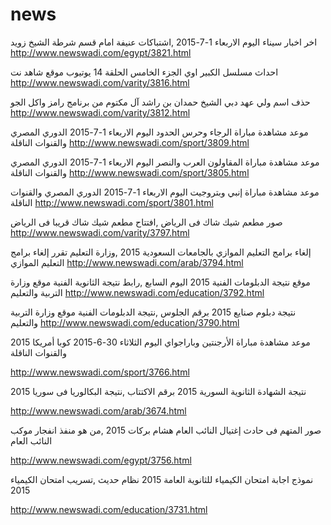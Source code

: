 # news

اخر اخبار سيناء اليوم الاربعاء 1-7-2015 ,اشتباكات عنيفة امام قسم شرطة الشيخ زويد
http://www.newswadi.com/egypt/3821.html

احداث مسلسل الكبير اوي الجزء الخامس الحلقة 14 يوتيوب موقع شاهد نت
http://www.newswadi.com/varity/3816.html

حذف اسم ولي عهد دبي الشيخ حمدان بن راشد آل مكتوم من برنامج رامز واكل الجو
http://www.newswadi.com/varity/3812.html

موعد مشاهدة مباراة الرجاء وحرس الحدود اليوم الاربعاء 1-7-2015 الدوري المصري والقنوات الناقلة
http://www.newswadi.com/sport/3809.html

موعد مشاهدة مباراة المقاولون العرب والنصر اليوم الاربعاء 1-7-2015 الدوري المصري والقنوات الناقلة
http://www.newswadi.com/sport/3805.html

موعد مشاهدة مباراة إنبي وبتروجيت اليوم الاربعاء 1-7-2015 الدوري المصري والقنوات الناقلة
http://www.newswadi.com/sport/3801.html

صور مطعم شيك شاك فى الرياض ,افتتاح مطعم شيك شاك قريبا فى الرياض
http://www.newswadi.com/varity/3797.html

إلغاء برامج التعليم الموازي بالجامعات السعودية 2015 ,وزارة التعليم تقرر إلغاء برامج التعليم الموازي
http://www.newswadi.com/arab/3794.html

موقع نتيجة الدبلومات الفنية 2015 اليوم السابع ,رابط نتيجة الثانوية الفنية موقع وزارة التربية والتعليم
http://www.newswadi.com/education/3792.html

نتيجة دبلوم صنايع 2015 برقم الجلوس ,نتيجة الدبلومات الفنية موقع وزارة التربية والتعليم
http://www.newswadi.com/education/3790.html


موعد مشاهدة مباراة الأرجنتين وباراجواي اليوم الثلاثاء 30-6-2015 كوبا أمريكا 2015 والقنوات الناقلة

http://www.newswadi.com/sport/3766.html

نتيجة الشهادة الثانوية السورية 2015 برقم الاكتتاب ,نتيجة البكالوريا فى سوريا 2015

http://www.newswadi.com/arab/3674.html

صور المتهم فى حادث إغتيال النائب العام هشام بركات 2015 ,من هو منفذ انفجار موكب النائب العام

http://www.newswadi.com/egypt/3756.html

نموذج اجابة امتحان الكيمياء للثانوية العامة 2015 نظام حديث ,تسريب امتحان الكيمياء 2015

http://www.newswadi.com/education/3731.html


